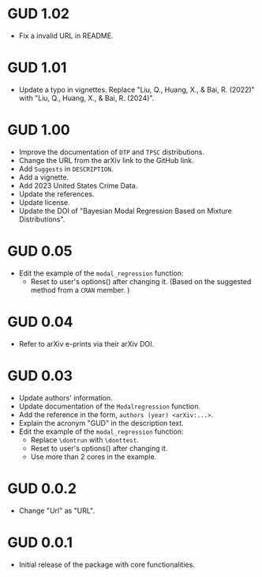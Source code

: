 # GUD 1.02

- Fix a invalid URL in README.

# GUD 1.01

- Update a typo in vignettes. Replace "Liu, Q., Huang, X., & Bai, R. (2022)" with "Liu, Q., Huang, X., & Bai, R. (2024)".

# GUD 1.00

- Improve the documentation of `DTP` and `TPSC` distributions.
- Change the URL from the arXiv link to the GitHub link.
- Add `Suggests` in `DESCRIPTION`.
- Add a vignette.
- Add 2023 United States Crime Data.
- Update the references.
- Update license.
- Update the DOI of "Bayesian Modal Regression Based on Mixture Distributions".

# GUD 0.05

- Edit the example of the `modal_regression` function: 
  + Reset to user's options() after changing it. (Based on the suggested method from a `CRAN` member. )

# GUD 0.04

- Refer to arXiv e-prints via their arXiv DOI.

# GUD 0.03

- Update authors' information.
- Update documentation of the `Modalregression` function.
- Add the reference in the form, `authors (year) <arXiv:...>`. 
- Explain the acronym "GUD" in the description text.
- Edit the example of the `modal_regression` function: 
    + Replace `\dontrun` with `\donttest`.
    + Reset to user's options() after changing it.
    + Use more than 2 cores in the example.

# GUD 0.0.2

- Change "Url" as "URL".

# GUD 0.0.1

- Initial release of the package with core functionalities.
